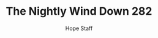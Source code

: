 ---
image: /assets/img/nwd/282_nwd_psalm_9_9-10_msg.png
title: The Nightly Wind Down 282
categories:
  - The Nightly Wind Down
author: Hope Staff
notes: The Nightly Wind Down 282
embed: >-
  EMBED_GOES_HERE
transcript: >-
  SOME LINES OF TEXT START HERE
---